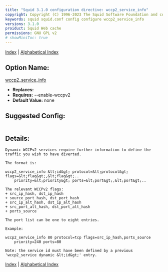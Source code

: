 ```yaml
---
title: "Squid 3.1.0 configuration directive: wccp2_service_info"
copyright: Copyright (C) 1996-2023 The Squid Software Foundation and contributors
keywords: squid squid.conf config configure wccp2_service_info
versions: 3.1.0
proiduct: Squid Web cache
permissions: GNU GPL v2
# showMiniToc: true
---
```

[Index](index#toc_wccp2_service_info) | [Alphabetical Index](index_all#toc_wccp2_service_info)

## Option Name:
[wccp2_service_info](#wccp2_service_info)
 * **Replaces:** 
 * **Requires:** --enable-wccpv2
 * **Default Value:** none


## Suggested Config:
```plaintext

```

## Details:

	Dynamic WCCPv2 services require further information to define the
	traffic you wish to have diverted.

	The format is:

	wccp2_service_info &lt;id&gt; protocol=&lt;protocol&gt; flags=&lt;flag&gt;,&lt;flag&gt;..
	    priority=&lt;priority&gt; ports=&lt;port&gt;,&lt;port&gt;..

	The relevant WCCPv2 flags:
	+ src_ip_hash, dst_ip_hash
	+ source_port_hash, dst_port_hash
	+ src_ip_alt_hash, dst_ip_alt_hash
	+ src_port_alt_hash, dst_port_alt_hash
	+ ports_source

	The port list can be one to eight entries.

	Example:

	wccp2_service_info 80 protocol=tcp flags=src_ip_hash,ports_source
	    priority=240 ports=80

	Note: the service id must have been defined by a previous
	'wccp2_service dynamic &lt;id&gt;' entry.



[Index](index#toc_wccp2_service_info) | [Alphabetical Index](index_all#toc_wccp2_service_info)

